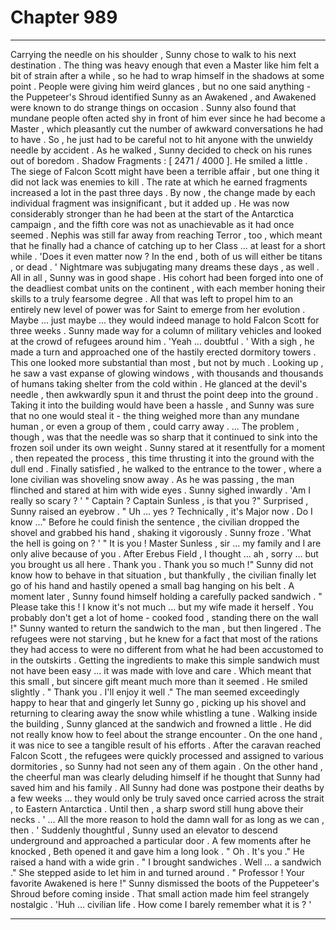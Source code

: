 
# Chapter 989


---

Carrying the needle on his shoulder , Sunny chose to walk to his next destination . The thing was heavy enough that even a Master like him felt a bit of strain after a while , so he had to wrap himself in the shadows at some point .
People were giving him weird glances , but no one said anything - the Puppeteer's Shroud identified Sunny as an Awakened , and Awakened were known to do strange things on occasion . Sunny also found that mundane people often acted shy in front of him ever since he had become a Master , which pleasantly cut the number of awkward conversations he had to have . So , he just had to be careful not to hit anyone with the unwieldy needle by accident .
As he walked , Sunny decided to check on his runes out of boredom .
Shadow Fragments : [ 2471 / 4000 ].
He smiled a little .
The siege of Falcon Scott might have been a terrible affair , but one thing it did not lack was enemies to kill . The rate at which he earned fragments increased a lot in the past three days . By now , the change made by each individual fragment was insignificant , but it added up .
He was now considerably stronger than he had been at the start of the Antarctica campaign , and the fifth core was not as unachievable as it had once seemed . Nephis was still far away from reaching Terror , too , which meant that he finally had a chance of catching up to her Class ... at least for a short while .
'Does it even matter now ? In the end , both of us will either be titans , or dead . '
Nightmare was subjugating many dreams these days , as well . All in all , Sunny was in good shape . His cohort had been forged into one of the deadliest combat units on the continent , with each member honing their skills to a truly fearsome degree .
All that was left to propel him to an entirely new level of power was for Saint to emerge from her evolution . Maybe ... just maybe ... they would indeed manage to hold Falcon Scott for three weeks .
Sunny made way for a column of military vehicles and looked at the crowd of refugees around him .
'Yeah ... doubtful . '
With a sigh , he made a turn and approached one of the hastily erected dormitory towers . This one looked more substantial than most , but not by much . Looking up , he saw a vast expanse of glowing windows , with thousands and thousands of humans taking shelter from the cold within .
He glanced at the devil's needle , then awkwardly spun it and thrust the point deep into the ground . Taking it into the building would have been a hassle , and Sunny was sure that no one would steal it - the thing weighed more than any mundane human , or even a group of them , could carry away .
... The problem , though , was that the needle was so sharp that it continued to sink into the frozen soil under its own weight . Sunny stared at it resentfully for a moment , then repeated the process , this time thrusting it into the ground with the dull end .
Finally satisfied , he walked to the entrance to the tower , where a lone civilian was shoveling snow away . As he was passing , the man flinched and stared at him with wide eyes .
Sunny sighed inwardly .
'Am I really so scary ? '
" Captain ? Captain Sunless , is that you ?"
Surprised , Sunny raised an eyebrow .
" Uh ... yes ? Technically , it's Major now . Do I know ..."
Before he could finish the sentence , the civilian dropped the shovel and grabbed his hand , shaking it vigorously . Sunny froze .
'What the hell is going on ? '
" It is you ! Master Sunless , sir ... my family and I are only alive because of you . After Erebus Field , I thought ... ah , sorry ... but you brought us all here . Thank you . Thank you so much !"
Sunny did not know how to behave in that situation , but thankfully , the civilian finally let go of his hand and hastily opened a small bag hanging on his belt . A moment later , Sunny found himself holding a carefully packed sandwich .
" Please take this ! I know it's not much ... but my wife made it herself . You probably don't get a lot of home - cooked food , standing there on the wall !"
Sunny wanted to return the sandwich to the man , but then lingered . The refugees were not starving , but he knew for a fact that most of the rations they had access to were no different from what he had been accustomed to in the outskirts . Getting the ingredients to make this simple sandwich must not have been easy ... it was made with love and care . Which meant that this small , but sincere gift meant much more than it seemed .
He smiled slightly .
" Thank you . I'll enjoy it well ."
The man seemed exceedingly happy to hear that and gingerly let Sunny go , picking up his shovel and returning to clearing away the snow while whistling a tune .
Walking inside the building , Sunny glanced at the sandwich and frowned a little . He did not really know how to feel about the strange encounter . On the one hand , it was nice to see a tangible result of his efforts . After the caravan reached Falcon Scott , the refugees were quickly processed and assigned to various dormitories , so Sunny had not seen any of them again .
On the other hand , the cheerful man was clearly deluding himself if he thought that Sunny had saved him and his family . All Sunny had done was postpone their deaths by a few weeks ... they would only be truly saved once carried across the strait , to Eastern Antarctica . Until then , a sharp sword still hung above their necks .
' ... All the more reason to hold the damn wall for as long as we can , then . '
Suddenly thoughtful , Sunny used an elevator to descend underground and approached a particular door . A few moments after he knocked , Beth opened it and gave him a long look .
" Oh . It's you ."
He raised a hand with a wide grin .
" I brought sandwiches . Well ... a sandwich ."
She stepped aside to let him in and turned around .
" Professor ! Your favorite Awakened is here !"
Sunny dismissed the boots of the Puppeteer's Shroud before coming inside . That small action made him feel strangely nostalgic .
'Huh ... civilian life . How come I barely remember what it is ? '

---

